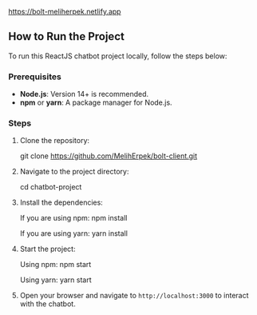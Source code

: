 https://bolt-meliherpek.netlify.app

## How to Run the Project

To run this ReactJS chatbot project locally, follow the steps below:

### Prerequisites

- **Node.js**: Version 14+ is recommended.
- **npm** or **yarn**: A package manager for Node.js.

### Steps

1. Clone the repository:

   git clone https://github.com/MelihErpek/bolt-client.git

2. Navigate to the project directory:

   cd chatbot-project

3. Install the dependencies:

   If you are using npm:
   npm install

   If you are using yarn:
   yarn install

4. Start the project:

   Using npm:
   npm start

   Using yarn:
   yarn start

5. Open your browser and navigate to `http://localhost:3000` to interact with the chatbot.
